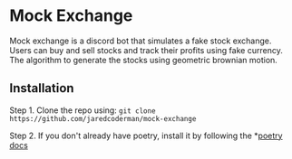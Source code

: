 # Mock Exchange
Mock exchange is a discord bot that simulates a fake stock exchange. Users can buy and sell stocks and track their profits using fake currency. The algorithm to generate the stocks using geometric brownian motion.

## Installation
Step 1.
Clone the repo using:
`git clone https://github.com/jaredcoderman/mock-exchange`

Step 2.
If you don't already have poetry, install it by following the *[poetry docs](https://python-poetry.org/docs/)

